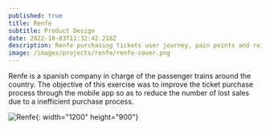 ```yaml
---
published: true
title: Renfe
subtitle: Product Design
date: 2022-10-03T11:32:42.218Z
description: Renfe purchasing tickets user journey, pain points and reimagining.
image: /images/projects/renfe/renfe-cover.png
---
```


Renfe is a spanish company in charge of the passenger trains around the country. The objective of this exercise was to improve the ticket purchase process through the mobile app so as to reduce the number of lost sales due to a inefficient purchase process. 

![Renfe](/images/projects/renfe/renfe-full.png){: width="1200" height="900"}
